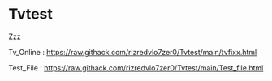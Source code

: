 # Tvtest
Zzz


Tv_Online : https://raw.githack.com/rizredvlo7zer0/Tvtest/main/tvfixx.html

Test_File : https://raw.githack.com/rizredvlo7zer0/Tvtest/main/Test_file.html
